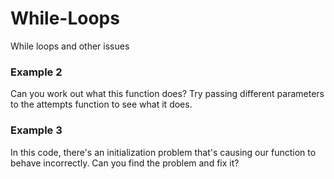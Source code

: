 # While-Loops
While loops and other issues 

### Example 2
Can you work out what this function does? Try passing different parameters to the attempts function to see what it does. 

### Example 3 
In this code, there's an initialization problem that's causing our function to behave incorrectly. Can you find the problem and fix it?
